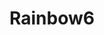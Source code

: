 ---
title: Rainbow6
crosslinks:
- R6STeams
- SiegeAcademy
- pcmasterrace
- BrasilOnReddit
- REEEEEEEEEE
- gaming
- xkcd
- Tachanka
- RocketLeague
- gifs
- forhonor
- Overwatch
- AskReddit
- titlegore
- MilitaryPorn
- KarmaCourt
- me_irl
- Games
- PUBATTLEGROUNDS
---